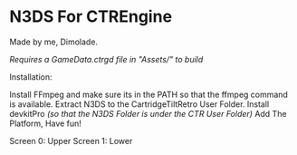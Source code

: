 # N3DS For CTREngine
Made by me, Dimolade.

*Requires a GameData.ctrgd file in "Assets/" to build*

Installation:

Install FFmpeg and make sure its in the PATH so that the ffmpeg command is available.
Extract N3DS to the CartridgeTiltRetro User Folder.
Install devkitPro
*(so that the N3DS Folder is under the CTR User Folder)*
Add The Platform, Have fun!

Screen 0: Upper
Screen 1: Lower